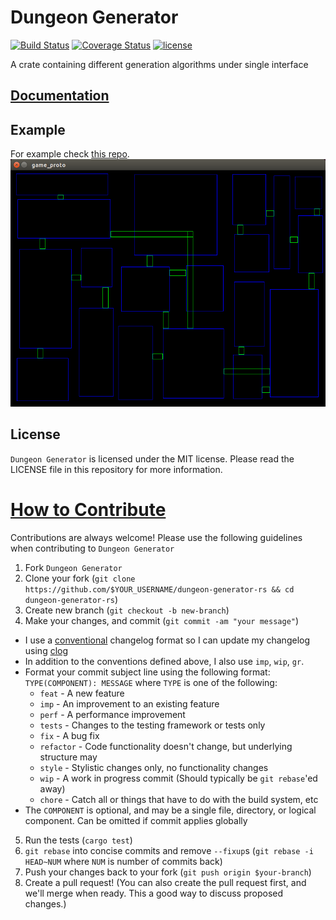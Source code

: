 # Dungeon Generator

[![Build Status](https://travis-ci.org/Vinatorul/dungeon-generator-rs.svg?branch=master)](https://travis-ci.org/Vinatorul/dungeon-generator-rs)
[![Coverage Status](https://coveralls.io/repos/github/Vinatorul/dungeon-generator-rs/badge.svg?branch=master)](https://coveralls.io/github/Vinatorul/dungeon-generator-rs?branch=master)
[![license](http://img.shields.io/badge/license-MIT-blue.svg)](https://github.com/Vinatorul/dungeon-generator-rs/blob/master/LICENSE)

A crate containing different generation algorithms under single interface

## [Documentation](http://vinatorul.github.io/dungeon-generator-rs/dungeon_generator/)

## Example
For example check
[this repo](https://github.com/Vinatorul/level_generator_protohttps://github.com/Vinatorul/level_generator_proto).
![example](example.png)

## License
`Dungeon Generator` is licensed under the MIT license. Please read the LICENSE file in this repository for more information.

# [How to Contribute](https://github.com/Vinatorul/tileengine-rs/blob/master/CONTIBUTING.md)

Contributions are always welcome! Please use the following guidelines when contributing to `Dungeon Generator`

1. Fork `Dungeon Generator`
2. Clone your fork (`git clone https://github.com/$YOUR_USERNAME/dungeon-generator-rs && cd dungeon-generator-rs`)
3. Create new branch (`git checkout -b new-branch`)
4. Make your changes, and commit (`git commit -am "your message"`)
 * I use a [conventional](https://github.com/ajoslin/conventional-changelog/blob/a5505865ff3dd710cf757f50530e73ef0ca641da/conventions/angular.md) changelog format so I can update my changelog using [clog](https://github.com/thoughtram/clog)
 * In addition to the conventions defined above, I also use `imp`, `wip`, `gr`.
 * Format your commit subject line using the following format: `TYPE(COMPONENT): MESSAGE` where `TYPE` is one of the following:
    - `feat` - A new feature
    - `imp` - An improvement to an existing feature
    - `perf` - A performance improvement
    - `tests` - Changes to the testing framework or tests only
    - `fix` - A bug fix
    - `refactor` - Code functionality doesn't change, but underlying structure may
    - `style` - Stylistic changes only, no functionality changes
    - `wip` - A work in progress commit (Should typically be `git rebase`'ed away)
    - `chore` - Catch all or things that have to do with the build system, etc
 * The `COMPONENT` is optional, and may be a single file, directory, or logical component. Can be omitted if commit applies globally
5. Run the tests (`cargo test`)
6. `git rebase` into concise commits and remove `--fixup`s (`git rebase -i HEAD~NUM` where `NUM` is number of commits back)
7. Push your changes back to your fork (`git push origin $your-branch`)
8. Create a pull request! (You can also create the pull request first, and we'll merge when ready. This a good way to discuss proposed changes.)

